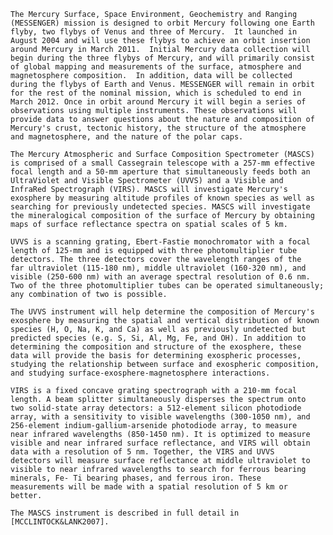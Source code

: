 
 
    The Mercury Surface, Space Environment, Geochemistry and Ranging
    (MESSENGER) mission is designed to orbit Mercury following one Earth
    flyby, two flybys of Venus and three of Mercury.  It launched in
    August 2004 and will use these flybys to achieve an orbit insertion
    around Mercury in March 2011.  Initial Mercury data collection will
    begin during the three flybys of Mercury, and will primarily consist
    of global mapping and measurements of the surface, atmosphere and
    magnetosphere composition.  In addition, data will be collected
    during the flybys of Earth and Venus. MESSENGER will remain in orbit
    for the rest of the nominal mission, which is scheduled to end in
    March 2012. Once in orbit around Mercury it will begin a series of
    observations using multiple instruments. These observations will
    provide data to answer questions about the nature and composition of
    Mercury's crust, tectonic history, the structure of the atmosphere
    and magnetosphere, and the nature of the polar caps.
 
    The Mercury Atmospheric and Surface Composition Spectrometer (MASCS)
    is comprised of a small Cassegrain telescope with a 257-mm effective
    focal length and a 50-mm aperture that simultaneously feeds both an
    UltraViolet and Visible Spectrometer (UVVS) and a Visible and
    InfraRed Spectrograph (VIRS). MASCS will investigate Mercury's
    exosphere by measuring altitude profiles of known species as well as
    searching for previously undetected species. MASCS will investigate
    the mineralogical composition of the surface of Mercury by obtaining
    maps of surface reflectance spectra on spatial scales of 5 km.
 
    UVVS is a scanning grating, Ebert-Fastie monochromator with a focal
    length of 125-mm and is equipped with three photomultiplier tube
    detectors. The three detectors cover the wavelength ranges of the
    far ultraviolet (115-180 nm), middle ultraviolet (160-320 nm), and
    visible (250-600 nm) with an average spectral resolution of 0.6 nm.
    Two of the three photomultiplier tubes can be operated simultaneously;
    any combination of two is possible.
 
    The UVVS instrument will help determine the composition of Mercury's
    exosphere by measuring the spatial and vertical distribution of known
    species (H, O, Na, K, and Ca) as well as previously undetected but
    predicted species (e.g. S, Si, Al, Mg, Fe, and OH). In addition to
    determining the composition and structure of the exosphere, these
    data will provide the basis for determining exospheric processes,
    studying the relationship between surface and exospheric composition,
    and studying surface-exosphere-magnetosphere interactions.
 
    VIRS is a fixed concave grating spectrograph with a 210-mm focal
    length. A beam splitter simultaneously disperses the spectrum onto
    two solid-state array detectors: a 512-element silicon photodiode
    array, with a sensitivity to visible wavelengths (300-1050 nm), and
    256-element indium-gallium-arsenide photodiode array, to measure
    near infrared wavelengths (850-1450 nm). It is optimized to measure
    visible and near infrared surface reflectance, and VIRS will obtain
    data with a resolution of 5 nm. Together, the VIRS and UVVS
    detectors will measure surface reflectance at middle ultraviolet to
    visible to near infrared wavelengths to search for ferrous bearing
    minerals, Fe- Ti bearing phases, and ferrous iron. These
    measurements will be made with a spatial resolution of 5 km or
    better.
 
    The MASCS instrument is described in full detail in
    [MCCLINTOCK&LANK2007].

        